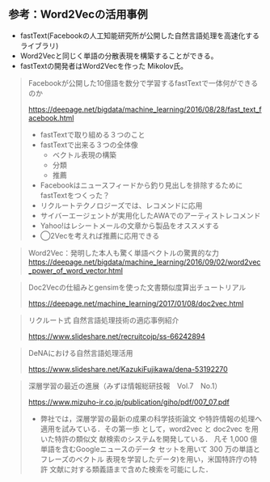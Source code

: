 ## 参考：Word2Vecの活用事例

* fastText(Facebookの人工知能研究所が公開した自然言語処理を高速化するライブラリ)
 * Word2Vecと同じく単語の分散表現を構築することができる。
 * fastTextの開発者はWord2Vecを作った Mikolov氏。

> Facebookが公開した10億語を数分で学習するfastTextで一体何ができるのか
>
>  https://deepage.net/bigdata/machine_learning/2016/08/28/fast_text_facebook.html
>
> * fastTextで取り組める３つのこと
>  * fastTextで出来る３つの全体像
>    * ベクトル表現の構築
>    * 分類
>    * 推薦
>  * Facebookはニュースフィードから釣り見出しを排除するためにfastTextをつくった？
>  * リクルートテクノロジーズでは、レコメンドに応用
>  * サイバーエージェントが実用化したAWAでのアーティストレコメンド
>  * Yahoo!はレシートメールの文章から製品をオススメする
>  * ◯2Vecを考えれば推薦に応用できる

> Word2Vec：発明した本人も驚く単語ベクトルの驚異的な力
> https://deepage.net/bigdata/machine_learning/2016/09/02/word2vec_power_of_word_vector.html

> Doc2Vecの仕組みとgensimを使った文書類似度算出チュートリアル
>
> https://deepage.net/machine_learning/2017/01/08/doc2vec.html

> リクルート式 自然言語処理技術の適応事例紹介
>
> https://www.slideshare.net/recruitcojp/ss-66242894

> DeNAにおける自然言語処理活用
>
> https://www.slideshare.net/KazukiFujikawa/dena-53192270

> 深層学習の最近の進展（みずほ情報総研技報 Vol.7 No.1）
>
> https://www.mizuho-ir.co.jp/publication/giho/pdf/007_07.pdf
>
> * 弊社では，深層学習の最新の成果の科学技術論文 や特許情報の処理へ適用を試みている．その第一歩 として，word2vec と doc2vec を用いた特許の類似文 献検索のシステムを開発している．  凡そ 1,000 億単語を含むGoogleニュースのデータ セットを用いて 300 万の単語とフレーズのベクトル 表現を学習したデータ)を用い，米国特許庁の特許 文献に対する類義語まで含めた検索を可能にした．
